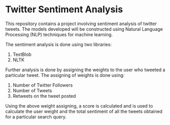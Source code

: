 # Twitter Sentiment Analysis
This repository contains a project involving sentiment analysis of twitter tweets. The models developed will be constructed using Natural Language Processing (NLP) techniques for machine learning.

The sentiment analysis is done using two libraries:
1. TextBlob
2. NLTK

Further analysis is done by assigning the weights to the user who tweeted a particular tweet. The assigning of weights is done using:
1. Number of Twitter Followers
2. Number of Tweets
3. Retweets on the tweet posted

Using the above weight assigning, a score is calculated and is used to calculate the user weight and the total sentiment of all the tweets obtained for a particular search query.
